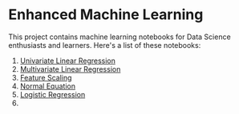 # Enhanced Machine Learning
This project contains machine learning notebooks for Data Science enthusiasts and learners. Here's a list of these notebooks:
 1. [Univariate Linear Regression](https://github.com/Hootsuit/ml-enhanced/blob/master/notebooks/Linear_regression.ipynb)
2. [Multivariate Linear Regression](https://github.com/Hootsuit/ml-enhanced/blob/master/notebooks/Multivariate_Linear_Regression.ipynb)
3. [Feature Scaling](https://github.com/Hootsuit/ml-enhanced/blob/master/notebooks/Feature_scaling.ipynb)
4. [Normal Equation](https://github.com/Hootsuit/ml-enhanced/blob/master/notebooks/Normal_equation.ipynb)
5. [Logistic Regression](https://github.com/Hootsuit/ml-enhanced/blob/master/notebooks/Logistic_regression.ipynb)
6. 